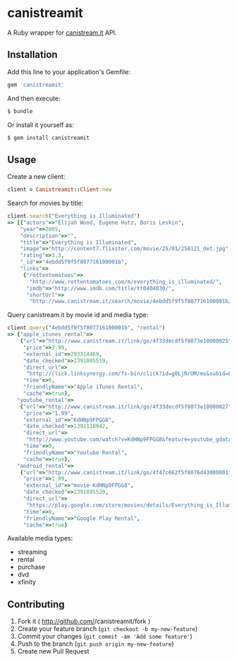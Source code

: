 # canistreamit

A Ruby wrapper for [canistream.it](http://www.canistream.it/) API.

## Installation

Add this line to your application's Gemfile:

```ruby
gem 'canistreamit'
```

And then execute:

```bash
$ bundle
```

Or install it yourself as:

```bash
$ gem install canistreamit
```

## Usage

Create a new client:

```ruby
client = Canistreamit::Client.new
```

Search for movies by title:

```ruby
client.search("Everything is Illuminated")
=> [{"actors"=>"Elijah Wood, Eugene Hutz, Boris Leskin",
    "year"=>2005,
    "description"=>"",
    "title"=>"Everything is Illuminated",
    "image"=>"http://content7.flixster.com/movie/25/01/250121_det.jpg",
    "rating"=>3.3,
    "_id"=>"4ebdd5f9f5f807716100001b",
    "links"=>
     {"rottentomatoes"=>
       "http://www.rottentomatoes.com/m/everything_is_illuminated/",
      "imdb"=>"http://www.imdb.com/title/tt0404030/",
      "shortUrl"=>
       "http://www.canistream.it/search/movie/4ebdd5f9f5f807716100001b/everything-is-illuminated"}}]
```

Query canistream.it by movie id and media type:

```ruby
client.query("4ebdd5f9f5f807716100001b", "rental")
=> {"apple_itunes_rental"=>
    {"url"=>"http://www.canistream.it/link/go/4f33decdf5f8073e10000025",
     "price"=>3.99,
     "external_id"=>293314469,
     "date_checked"=>1391095519,
     "direct_url"=>
      "http://click.linksynergy.com/fs-bin/click?id=g0LjNrUM/ms&subid=&offerid=146261.1&type=10&tmpid=3909&RD_PARM1=https%3A%2F%2Fitunes.apple.com%2Fus%2Fmovie%2Feverything-is-illuminated%2Fid293314469%3Fuo%3D4",
     "time"=>0,
     "friendlyName"=>"Apple iTunes Rental",
     "cache"=>true},
   "youtube_rental"=>
    {"url"=>"http://www.canistream.it/link/go/4f33decdf5f8073e10000027",
     "price"=>"1.99",
     "external_id"=>"KdHNp9FPGG8",
     "date_checked"=>1391118942,
     "direct_url"=>
      "http://www.youtube.com/watch?v=KdHNp9FPGG8&feature=youtube_gdata_player",
     "time"=>0,
     "friendlyName"=>"Youtube Rental",
     "cache"=>true},
   "android_rental"=>
    {"url"=>"http://www.canistream.it/link/go/4f47c662f5f8076d43000001",
     "price"=>1.99,
     "external_id"=>"movie-KdHNp9FPGG8",
     "date_checked"=>1391095520,
     "direct_url"=>
      "https://play.google.com/store/movies/details/Everything_is_Illuminated?id=KdHNp9FPGG8",
     "time"=>0,
     "friendlyName"=>"Google Play Rental",
     "cache"=>true}
```

Available media types:
- streaming
- rental
- purchase
- dvd
- xfinity

## Contributing

1. Fork it ( http://github.com/<my-github-username>/canistreamit/fork )
2. Create your feature branch (`git checkout -b my-new-feature`)
3. Commit your changes (`git commit -am 'Add some feature'`)
4. Push to the branch (`git push origin my-new-feature`)
5. Create new Pull Request
